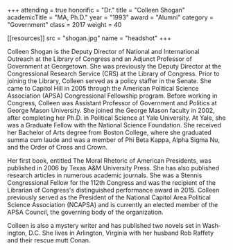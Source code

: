 +++
attending = true
honorific = "Dr."
title     = "Colleen Shogan"
academicTitle = "MA, Ph.D."
year      = "1993"
award     = "Alumni"
category  = "Government"
class     = 2017
weight    = 40

[[resources]]
  src  = "shogan.jpg"
  name = "headshot"
+++

Colleen Shogan is the Deputy Director of National and International Outreach at the Library of Congress and an Adjunct Professor of Government at Georgetown. She was previously the Deputy Director at the Congressional Research Service (CRS) at the Library of Congress. Prior to joining the Library, Colleen served as a policy staffer in the Senate. She came to Capitol Hill in 2005 through the American Political Science Association (APSA) Congressio­nal Fellowship program. Before working in Congress, Colleen was Assistant Professor of Government and Politics at George Mason University. She joined the George Mason faculty in 2002, after completing her Ph.D. in Political Science at Yale University. At Yale, she was a Graduate Fellow with the National Science Foundation. She received her Bachelor of Arts degree from Boston College, where she graduated summa cum laude and was a member of Phi Beta Kappa, Alpha Sigma Nu, and the Order of Cross and Crown.

Her first book, entitled The Moral Rhetoric of American Presidents, was published in 2006 by Texas A&M University Press. She has also published research articles in numerous academic journals. She was a Stennis Congressional Fellow for the 112th Congress and was the recipient of the Librar­ian of Congress's distinguished performance award in 2015. Colleen previously served as the President of the National Capitol Area Political Science Association (NCAPSA) and is currently an elected member of the APSA Council, the governing body of the organization.

Colleen is also a mystery writer and has published two novels set in Wash­ington, D.C. She lives in Arlington, Virginia with her husband Rob Raffety and their rescue mutt Conan. 

